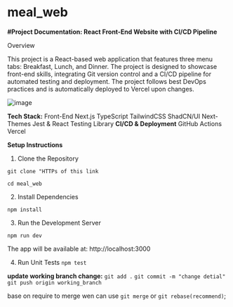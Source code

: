# meal_web

**#Project Documentation: React Front-End Website with CI/CD Pipeline**

Overview

This project is a React-based web application that features three menu tabs: Breakfast, Lunch, and Dinner. The project is designed to showcase front-end skills, integrating Git version control and a CI/CD pipeline for automated testing and deployment. The project follows best DevOps practices and is automatically deployed to Vercel upon changes.

![image](https://github.com/user-attachments/assets/fec459ff-2af8-46c4-b1c1-1aca6519cb31)

**Tech Stack:**
Front-End
Next.js
TypeScript
TailwindCSS
ShadCN/UI
Next-Themes
Jest & React Testing Library
**CI/CD & Deployment**
GitHub Actions
Vercel

**Setup Instructions**

1. Clone the Repository

`git clone "HTTPs of this link`

`cd meal_web`

2. Install Dependencies

`npm install`

3. Run the Development Server

`npm run dev`

The app will be available at: http://localhost:3000

4. Run Unit Tests
   `npm test`

**update working branch change:**
`git add .`
`git commit -m "change detial"`
`git push origin working_branch`

base on require to merge wen can use `git merge` or `git rebase(recommend)`;
